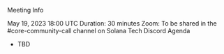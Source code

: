 Meeting Info

May 19, 2023 18:00 UTC
Duration: 30 minutes
Zoom: To be shared in the #core-community-call channel on Solana Tech Discord
Agenda

- TBD
